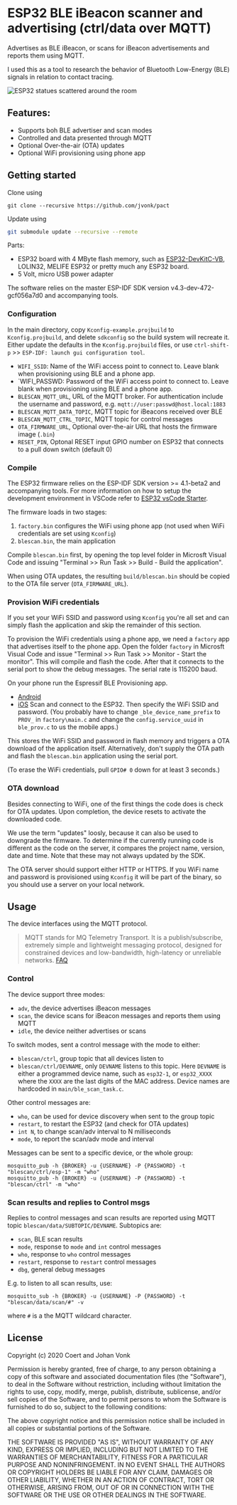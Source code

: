 # ESP32 BLE iBeacon scanner and advertising (ctrl/data over MQTT)

Advertises as BLE iBeacon, or scans for iBeacon advertisements and reports them using MQTT.

I used this as a tool to research the behavior of Bluetooth Low-Energy (BLE) signals in relation to contact tracing.

![ESP32 statues scattered around the room](media/photo.png)

## Features:

- Supports boh BLE advertiser and scan modes
- Controlled and data presented through MQTT
- Optional Over-the-air (OTA) updates
- Optional WiFi provisioning using phone app

## Getting started

Clone using
```
git clone --recursive https://github.com/jvonk/pact
```

Update using
```bash
git submodule update --recursive --remote
```

Parts:
- ESP32 board with 4 MByte flash memory, such as [ESP32-DevKitC-VB](https://www.espressif.com/en/products/devkits/esp32-devkitc/overview), LOLIN32, MELIFE ESP32 or pretty much any ESP32 board.
- 5 Volt, micro USB power adapter

The software relies on the master ESP-IDF SDK version v4.3-dev-472-gcf056a7d0 and accompanying tools.

### Configuration

In the main directory, copy `Kconfig-example.projbuild` to `Kconfig.projbuild`, and delete `sdkconfig` so the build system will recreate it.  Either update the defaults in the `Kconfig.projbuild` files, or use `ctrl-shift-p` >> `ESP-IDF: launch gui configuration tool`.
- `WIFI_SSID`: Name of the WiFi access point to connect to.  Leave blank when provisioning using BLE and a phone app.
- `WIFI_PASSWD: Password of the WiFi access point to connect to.  Leave blank when provisioning using BLE and a phone app.
- `BLESCAN_MQTT_URL`, URL of the MQTT broker.  For authentication include the username and password, e.g. `mqtt://user:passwd@host.local:1883`
- `BLESCAN_MQTT_DATA_TOPIC`, MQTT topic for iBeacons received over BLE
- `BLESCAN_MQTT_CTRL_TOPIC`, MQTT topic for control messages
- `OTA_FIRMWARE_URL`, Optional over-the-air URL that hosts the firmware image (`.bin`)
- `RESET_PIN`, Optonal RESET input GPIO number on ESP32 that connects to a pull down switch (default 0)

### Compile

The ESP32 firmware relies on the ESP-IDF SDK version >= 4.1-beta2 and accompanying tools. For more information on how to setup the development environment in VSCode refer to [ESP32 vsCode Starter](https://github.com/cvonk/vscode-starters/tree/master/ESP32).

The firmware loads in two stages:
  1. `factory.bin` configures the WiFi using phone app (not used when WiFi credentials are set using `Kconfig`)
  2. `blescan.bin`, the main application

Compile `blescan.bin` first, by opening the top level folder in Microsft Visual Code and issuing "Terminal >> Run Task >> Build - Build the application".

When using OTA updates, the resulting `build/blescan.bin` should be copied to the OTA file server (`OTA_FIRMWARE_URL`).


### Provision WiFi credentials

If you set your WiFi SSID and password using `Kconfig` you're all set and can simply flash the application and skip the remainder of this section.

To provision the WiFi credentials using a phone app, we need a `factory` app that advertises itself to the phone app.  Open the folder `factory` in Microsft Visual Code and issue "Terminal >> Run Task >> Monitor - Start the monitor".  This will compile and flash the code.  After that it connects to the serial port to show the debug messages.  The serial rate is 115200 baud.

On your phone run the Espressif BLE Provisioning app.
- [Android](https://play.google.com/store/apps/details?id=com.espressif.provble)
- [iOS](https://apps.apple.com/in/app/esp-ble-provisioning/id1473590141)
Scan and connect to the ESP32.  Then specify the WiFi SSID and password.
(You probably have to change `_ble_device_name_prefix` to `PROV_` in `factory\main.c` and change the `config.service_uuid` in `ble_prov.c` to us the mobile apps.)

This stores the WiFi SSID and password in flash memory and triggers a OTA download of the application itself.  Alternatively, don't supply the OTA path and flash the `blescan.bin` application using the serial port.

(To erase the WiFi credentials, pull `GPIO# 0` down for at least 3 seconds.)

### OTA download

Besides connecting to WiFi, one of the first things the code does is check for OTA updates.  Upon completion, the device resets to activate the downloaded code.

We use the term "updates" loosly, because it can also be used to downgrade the firmware.  To determine if the currently running code is different as the code on the server, it compares the project name, version, date and time.  Note that these may not always updated by the SDK.

The OTA server should support either HTTP or HTTPS.  If you WiFi name and password is provisioned using `Kconfig` it will be part of the binary, so you should use a server on your local network.

## Usage

The device interfaces using the MQTT protocol.
> MQTT stands for MQ Telemetry Transport. It is a publish/subscribe, extremely simple and lightweight messaging protocol, designed for constrained devices and low-bandwidth, high-latency or unreliable networks. [FAQ](https://mqtt.org/faq)

### Control

The device support three modes:
  - `adv`, the device advertises iBeacon messages
  - `scan`, the device scans for iBeacon messages and reports them using MQTT
  - `idle`, the device neither advertises or scans

To switch modes, sent a control message with the mode to either:
- `blescan/ctrl`, group topic that all devices listen to
- `blescan/ctrl/DEVNAME`, only `DEVNAME` listens to this topic.
Here `DEVNAME` is either a programmed device name, such as `esp32-1`, or `esp32_XXXX` where the `XXXX` are the last digits of the MAC address.  Device names are hardcoded in `main/ble_scan_task.c`.

Other control messages are:
- `who`, can be used for device discovery when sent to the group topic
- `restart`, to restart the ESP32 (and check for OTA updates)
- `int N`, to change scan/adv interval to N milliseconds
- `mode`, to report the scan/adv mode and interval

Messages can be sent to a specific device, or the whole group:
```
mosquitto_pub -h {BROKER} -u {USERNAME} -P {PASSWORD} -t "blescan/ctrl/esp-1" -m "who"
mosquitto_pub -h {BROKER} -u {USERNAME} -P {PASSWORD} -t "blescan/ctrl" -m "who"
```

### Scan results and replies to Control msgs

Replies to control messages and scan results are reported using MQTT topic `blescan/data/SUBTOPIC/DEVNAME`.  Subtopics are:
- `scan`, BLE scan results
- `mode`, response to `mode` and `int` control messages
- `who`, response to `who` control messages
- `restart`, response to `restart` control messages
- `dbg`, general debug messages

E.g. to listen to all scan results, use:
```
mosquitto_sub -h {BROKER} -u {USERNAME} -P {PASSWORD} -t "blescan/data/scan/#" -v
```
where `#` is a the MQTT wildcard character.

## License

Copyright (c) 2020 Coert and Johan Vonk

Permission is hereby granted, free of charge, to any person obtaining a copy
of this software and associated documentation files (the "Software"), to deal
in the Software without restriction, including without limitation the rights
to use, copy, modify, merge, publish, distribute, sublicense, and/or sell
copies of the Software, and to permit persons to whom the Software is
furnished to do so, subject to the following conditions:

The above copyright notice and this permission notice shall be included in all
copies or substantial portions of the Software.

THE SOFTWARE IS PROVIDED "AS IS", WITHOUT WARRANTY OF ANY KIND,
EXPRESS OR IMPLIED, INCLUDING BUT NOT LIMITED TO THE WARRANTIES OF
MERCHANTABILITY, FITNESS FOR A PARTICULAR PURPOSE AND NONINFRINGEMENT.
IN NO EVENT SHALL THE AUTHORS OR COPYRIGHT HOLDERS BE LIABLE FOR ANY CLAIM,
DAMAGES OR OTHER LIABILITY, WHETHER IN AN ACTION OF CONTRACT, TORT OR
OTHERWISE, ARISING FROM, OUT OF OR IN CONNECTION WITH THE SOFTWARE OR THE USE
OR OTHER DEALINGS IN THE SOFTWARE.